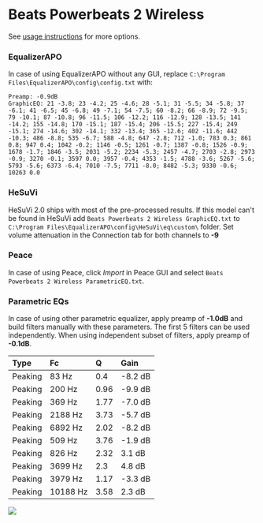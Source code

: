 # Beats Powerbeats 2 Wireless
See [usage instructions](https://github.com/jaakkopasanen/AutoEq#usage) for more options.

### EqualizerAPO
In case of using EqualizerAPO without any GUI, replace `C:\Program Files\EqualizerAPO\config\config.txt`
with:
```
Preamp: -0.9dB
GraphicEQ: 21 -3.8; 23 -4.2; 25 -4.6; 28 -5.1; 31 -5.5; 34 -5.8; 37 -6.1; 41 -6.5; 45 -6.8; 49 -7.1; 54 -7.5; 60 -8.2; 66 -8.9; 72 -9.5; 79 -10.1; 87 -10.8; 96 -11.5; 106 -12.2; 116 -12.9; 128 -13.5; 141 -14.2; 155 -14.8; 170 -15.1; 187 -15.4; 206 -15.5; 227 -15.4; 249 -15.1; 274 -14.6; 302 -14.1; 332 -13.4; 365 -12.6; 402 -11.6; 442 -10.3; 486 -8.8; 535 -6.7; 588 -4.8; 647 -2.8; 712 -1.0; 783 0.3; 861 0.8; 947 0.4; 1042 -0.2; 1146 -0.5; 1261 -0.7; 1387 -0.8; 1526 -0.9; 1678 -1.7; 1846 -3.5; 2031 -5.2; 2234 -5.3; 2457 -4.7; 2703 -2.8; 2973 -0.9; 3270 -0.1; 3597 0.0; 3957 -0.4; 4353 -1.5; 4788 -3.6; 5267 -5.6; 5793 -5.6; 6373 -6.4; 7010 -7.5; 7711 -8.0; 8482 -5.3; 9330 -0.6; 10263 0.0
```

### HeSuVi
HeSuVi 2.0 ships with most of the pre-processed results. If this model can't be found in HeSuVi add
`Beats Powerbeats 2 Wireless GraphicEQ.txt` to `C:\Program Files\EqualizerAPO\config\HeSuVi\eq\custom\` folder.
Set volume attenuation in the Connection tab for both channels to **-9**

### Peace
In case of using Peace, click *Import* in Peace GUI and select `Beats Powerbeats 2 Wireless ParametricEQ.txt`.

### Parametric EQs
In case of using other parametric equalizer, apply preamp of **-1.0dB** and build filters manually
with these parameters. The first 5 filters can be used independently.
When using independent subset of filters, apply preamp of **-0.1dB**.

| Type    | Fc       |    Q | Gain    |
|:--------|:---------|:-----|:--------|
| Peaking | 83 Hz    | 0.4  | -8.2 dB |
| Peaking | 200 Hz   | 0.96 | -9.9 dB |
| Peaking | 369 Hz   | 1.77 | -7.0 dB |
| Peaking | 2188 Hz  | 3.73 | -5.7 dB |
| Peaking | 6892 Hz  | 2.02 | -8.2 dB |
| Peaking | 509 Hz   | 3.76 | -1.9 dB |
| Peaking | 826 Hz   | 2.32 | 3.1 dB  |
| Peaking | 3699 Hz  | 2.3  | 4.8 dB  |
| Peaking | 3979 Hz  | 1.17 | -3.3 dB |
| Peaking | 10188 Hz | 3.58 | 2.3 dB  |

![](https://raw.githubusercontent.com/jaakkopasanen/AutoEq/master/results/rtings/avg/Beats%20Powerbeats%202%20Wireless/Beats%20Powerbeats%202%20Wireless.png)